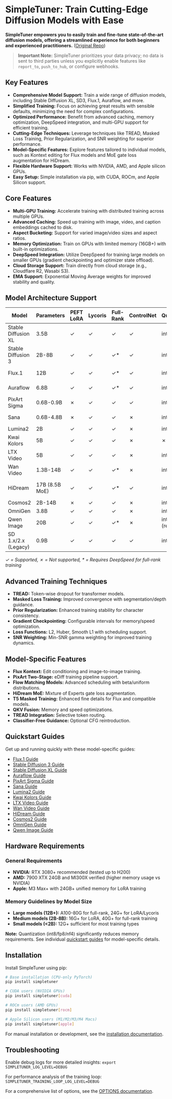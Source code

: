 # SimpleTuner: Train Cutting-Edge Diffusion Models with Ease

**SimpleTuner empowers you to easily train and fine-tune state-of-the-art diffusion models, offering a streamlined experience for both beginners and experienced practitioners.** ([Original Repo](https://github.com/bghira/SimpleTuner))

> **Important Note:** SimpleTuner prioritizes your data privacy; no data is sent to third parties unless you explicitly enable features like `report_to`, `push_to_hub`, or configure webhooks.

## Key Features

*   **Comprehensive Model Support:** Train a wide range of diffusion models, including Stable Diffusion XL, SD3, Flux.1, Auraflow, and more.
*   **Simplified Training:** Focus on achieving great results with sensible defaults, minimizing the need for complex configurations.
*   **Optimized Performance:** Benefit from advanced caching, memory optimization, DeepSpeed integration, and multi-GPU support for efficient training.
*   **Cutting-Edge Techniques:** Leverage techniques like TREAD, Masked Loss Training, Prior Regularization, and SNR weighting for superior performance.
*   **Model-Specific Features:** Explore features tailored to individual models, such as Kontext editing for Flux models and MoE gate loss augmentation for HiDream.
*   **Flexible Hardware Support:** Works with NVIDIA, AMD, and Apple silicon GPUs.
*   **Easy Setup:** Simple installation via pip, with CUDA, ROCm, and Apple Silicon support.

## Core Features

*   **Multi-GPU Training:** Accelerate training with distributed training across multiple GPUs.
*   **Advanced Caching:** Speed up training with image, video, and caption embeddings cached to disk.
*   **Aspect Bucketing:** Support for varied image/video sizes and aspect ratios.
*   **Memory Optimization:** Train on GPUs with limited memory (16GB+) with built-in optimizations.
*   **DeepSpeed Integration:** Utilize DeepSpeed for training large models on smaller GPUs (gradient checkpointing and optimizer state offload).
*   **Cloud Storage Support:** Train directly from cloud storage (e.g., Cloudflare R2, Wasabi S3).
*   **EMA Support:** Exponential Moving Average weights for improved stability and quality.

## Model Architecture Support

| Model                 | Parameters | PEFT LoRA | Lycoris | Full-Rank | ControlNet | Quantization | Flow Matching | Text Encoders        |
| --------------------- | ---------- | --------- | ------- | ----------- | ---------- | ------------ | ------------- | -------------------- |
| Stable Diffusion XL   | 3.5B       | ✓         | ✓       | ✓           | ✓          | int8/nf4     | ✗             | CLIP-L/G             |
| Stable Diffusion 3    | 2B-8B      | ✓         | ✓       | ✓*          | ✓          | int8/fp8/nf4 | ✓             | CLIP-L/G + T5-XXL    |
| Flux.1                | 12B        | ✓         | ✓       | ✓*          | ✓          | int8/fp8/nf4 | ✓             | CLIP-L + T5-XXL      |
| Auraflow              | 6.8B       | ✓         | ✓       | ✓*          | ✓          | int8/fp8/nf4 | ✓             | UMT5-XXL             |
| PixArt Sigma          | 0.6B-0.9B  | ✗         | ✓       | ✓           | ✓          | int8         | ✗             | T5-XXL               |
| Sana                  | 0.6B-4.8B  | ✗         | ✓       | ✓           | ✗          | int8         | ✓             | Gemma2-2B            |
| Lumina2               | 2B         | ✓         | ✓       | ✓           | ✗          | int8         | ✓             | Gemma2               |
| Kwai Kolors           | 5B         | ✓         | ✓       | ✓           | ✗          | ✗            | ✗             | ChatGLM-6B           |
| LTX Video             | 5B         | ✓         | ✓       | ✓           | ✗          | int8/fp8     | ✓             | T5-XXL               |
| Wan Video             | 1.3B-14B   | ✓         | ✓       | ✓*          | ✗          | int8         | ✓             | UMT5                 |
| HiDream               | 17B (8.5B MoE) | ✓         | ✓       | ✓*          | ✓          | int8/fp8/nf4 | ✓             | CLIP-L + T5-XXL + Llama |
| Cosmos2               | 2B-14B     | ✗         | ✓       | ✓           | ✗          | int8         | ✓             | T5-XXL               |
| OmniGen               | 3.8B       | ✓         | ✓       | ✓           | ✗          | int8/fp8     | ✓             | T5-XXL               |
| Qwen Image            | 20B        | ✓         | ✓       | ✓*          | ✗          | int8/nf4 (req.) | ✓             | T5-XXL               |
| SD 1.x/2.x (Legacy)   | 0.9B       | ✓         | ✓       | ✓           | ✓          | int8/nf4     | ✗             | CLIP-L               |

*✓ = Supported, ✗ = Not supported, * = Requires DeepSpeed for full-rank training*

## Advanced Training Techniques

*   **TREAD:** Token-wise dropout for transformer models.
*   **Masked Loss Training:** Improved convergence with segmentation/depth guidance.
*   **Prior Regularization:** Enhanced training stability for character consistency.
*   **Gradient Checkpointing:** Configurable intervals for memory/speed optimization.
*   **Loss Functions:** L2, Huber, Smooth L1 with scheduling support.
*   **SNR Weighting:** Min-SNR gamma weighting for improved training dynamics.

## Model-Specific Features

*   **Flux Kontext:** Edit conditioning and image-to-image training.
*   **PixArt Two-Stage:** eDiff training pipeline support.
*   **Flow Matching Models:** Advanced scheduling with beta/uniform distributions.
*   **HiDream MoE:** Mixture of Experts gate loss augmentation.
*   **T5 Masked Training:** Enhanced fine details for Flux and compatible models.
*   **QKV Fusion:** Memory and speed optimizations.
*   **TREAD Integration:** Selective token routing.
*   **Classifier-Free Guidance:** Optional CFG reintroduction.

## Quickstart Guides

Get up and running quickly with these model-specific guides:

*   [Flux.1 Guide](/documentation/quickstart/FLUX.md)
*   [Stable Diffusion 3 Guide](/documentation/quickstart/SD3.md)
*   [Stable Diffusion XL Guide](/documentation/quickstart/SDXL.md)
*   [Auraflow Guide](/documentation/quickstart/AURAFLOW.md)
*   [PixArt Sigma Guide](/documentation/quickstart/SIGMA.md)
*   [Sana Guide](/documentation/quickstart/SANA.md)
*   [Lumina2 Guide](/documentation/quickstart/LUMINA2.md)
*   [Kwai Kolors Guide](/documentation/quickstart/KOLORS.md)
*   [LTX Video Guide](/documentation/quickstart/LTXVIDEO.md)
*   [Wan Video Guide](/documentation/quickstart/WAN.md)
*   [HiDream Guide](/documentation/quickstart/HIDREAM.md)
*   [Cosmos2 Guide](/documentation/quickstart/COSMOS2IMAGE.md)
*   [OmniGen Guide](/documentation/quickstart/OMNIGEN.md)
*   [Qwen Image Guide](/documentation/quickstart/QWEN_IMAGE.md)

## Hardware Requirements

### General Requirements

*   **NVIDIA:** RTX 3080+ recommended (tested up to H200)
*   **AMD:** 7900 XTX 24GB and MI300X verified (higher memory usage vs NVIDIA)
*   **Apple:** M3 Max+ with 24GB+ unified memory for LoRA training

### Memory Guidelines by Model Size

*   **Large models (12B+):** A100-80G for full-rank, 24G+ for LoRA/Lycoris
*   **Medium models (2B-8B):** 16G+ for LoRA, 40G+ for full-rank training
*   **Small models (<2B):** 12G+ sufficient for most training types

**Note:** Quantization (int8/fp8/nf4) significantly reduces memory requirements. See individual [quickstart guides](#quickstart-guides) for model-specific details.

## Installation

Install SimpleTuner using pip:

```bash
# Base installation (CPU-only PyTorch)
pip install simpletuner

# CUDA users (NVIDIA GPUs)
pip install simpletuner[cuda]

# ROCm users (AMD GPUs)
pip install simpletuner[rocm]

# Apple Silicon users (M1/M2/M3/M4 Macs)
pip install simpletuner[apple]
```

For manual installation or development, see the [installation documentation](/documentation/INSTALL.md).

## Troubleshooting

Enable debug logs for more detailed insights:
`export SIMPLETUNER_LOG_LEVEL=DEBUG`

For performance analysis of the training loop:
`SIMPLETUNER_TRAINING_LOOP_LOG_LEVEL=DEBUG`

For a comprehensive list of options, see the [OPTIONS documentation](/documentation/OPTIONS.md).